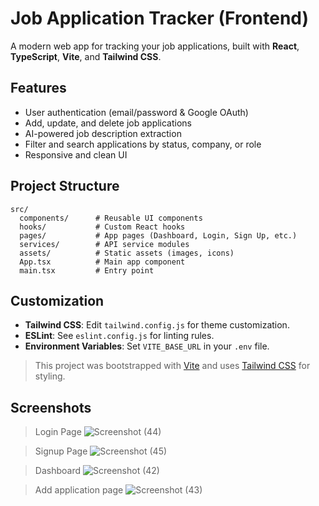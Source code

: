 # Job Application Tracker (Frontend)

A modern web app for tracking your job applications, built with **React**, **TypeScript**, **Vite**, and **Tailwind CSS**.

## Features

- User authentication (email/password & Google OAuth)
- Add, update, and delete job applications
- AI-powered job description extraction
- Filter and search applications by status, company, or role
- Responsive and clean UI

## Project Structure

```
src/
  components/      # Reusable UI components
  hooks/           # Custom React hooks
  pages/           # App pages (Dashboard, Login, Sign Up, etc.)
  services/        # API service modules
  assets/          # Static assets (images, icons)
  App.tsx          # Main app component
  main.tsx         # Entry point
```

## Customization

- **Tailwind CSS**: Edit `tailwind.config.js` for theme customization.
- **ESLint**: See `eslint.config.js` for linting rules.
- **Environment Variables**: Set `VITE_BASE_URL` in your `.env` file.


> This project was bootstrapped with [Vite](https://vitejs.dev/) and uses [Tailwind CSS](https://tailwindcss.com/) for styling.

## Screenshots


> Login Page
![Screenshot (44)](https://github.com/user-attachments/assets/577a7e86-7b02-4c52-a36d-d524471b6cfc)

> Signup Page
![Screenshot (45)](https://github.com/user-attachments/assets/bbfbac26-3b32-4179-a7ba-e5c3c1ba904f)

> Dashboard
![Screenshot (42)](https://github.com/user-attachments/assets/2b400fb2-26bd-43bc-a9bb-4eed1e26f893)

> Add application page
![Screenshot (43)](https://github.com/user-attachments/assets/7aae09da-fc86-456a-9e22-975e1ad26ddb)

